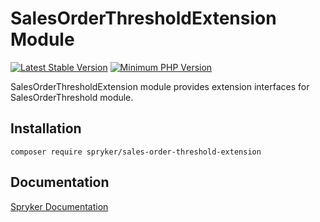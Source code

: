 # SalesOrderThresholdExtension Module
[![Latest Stable Version](https://poser.pugx.org/spryker/sales-order-threshold-extension/v/stable.svg)](https://packagist.org/packages/spryker/sales-order-threshold-extension)
[![Minimum PHP Version](https://img.shields.io/badge/php-%3E%3D%208.0-8892BF.svg)](https://php.net/)

SalesOrderThresholdExtension module provides extension interfaces for SalesOrderThreshold module.

## Installation

```
composer require spryker/sales-order-threshold-extension
```

## Documentation

[Spryker Documentation](https://docs.spryker.com)
